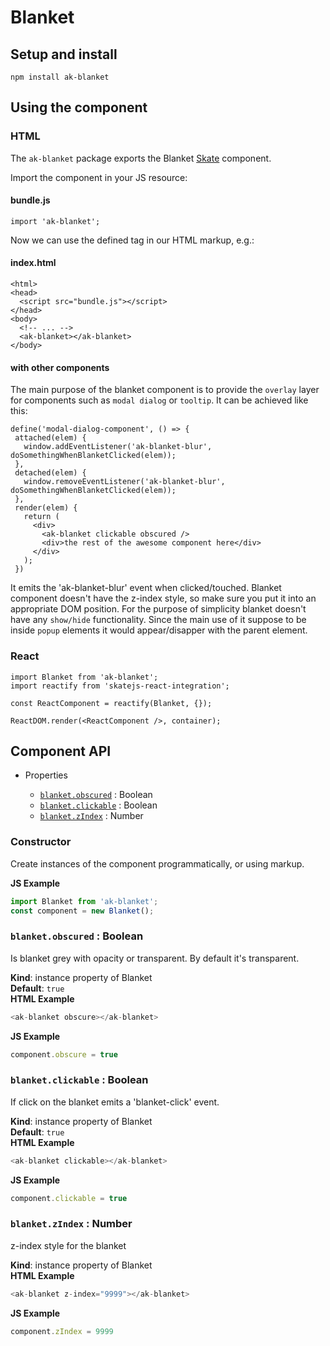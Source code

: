 # Blanket

## Setup and install

```
npm install ak-blanket
```

## Using the component

### HTML

The `ak-blanket` package exports the Blanket [Skate](https://github.com/skatejs/skatejs) component.

Import the component in your JS resource:
 
#### bundle.js

```
import 'ak-blanket';
```

Now we can use the defined tag in our HTML markup, e.g.:

#### index.html

```
<html>
<head>
  <script src="bundle.js"></script>
</head>
<body>
  <!-- ... -->
  <ak-blanket></ak-blanket>
</body>
```

#### with other components

The main purpose of the blanket component is to provide the `overlay` layer for components such as `modal dialog` or `tooltip`. It can be achieved like this:

```
define('modal-dialog-component', () => {
 attached(elem) {
   window.addEventListener('ak-blanket-blur', doSomethingWhenBlanketClicked(elem));
 },
 detached(elem) {
   window.removeEventListener('ak-blanket-blur', doSomethingWhenBlanketClicked(elem));
 },
 render(elem) {
   return (
     <div>
       <ak-blanket clickable obscured />
       <div>the rest of the awesome component here</div>
     </div>
   );
 })
```

It emits the 'ak-blanket-blur' event when clicked/touched.
Blanket component doesn't have the z-index style, so make sure you put it into an appropriate DOM position.
For the purpose of simplicity blanket doesn't have any `show/hide` functionality. Since the main use of it suppose to be inside `popup` elements it would appear/disapper with the parent element.

### React

```
import Blanket from 'ak-blanket';
import reactify from 'skatejs-react-integration';

const ReactComponent = reactify(Blanket, {});

ReactDOM.render(<ReactComponent />, container);
```
## Component API

* Properties

    *  [`blanket.obscured`](#Blanket+obscured) : Boolean
    *  [`blanket.clickable`](#Blanket+clickable) : Boolean
    *  [`blanket.zIndex`](#Blanket+zIndex) : Number

### Constructor
Create instances of the component programmatically, or using markup.

**JS Example**
```js
import Blanket from 'ak-blanket';
const component = new Blanket();
```
### `blanket.obscured` : Boolean
Is blanket grey with opacity or transparent. By default it's transparent.

**Kind**: instance property of Blanket  
**Default**: `true`  
**HTML Example**
```js
<ak-blanket obscure></ak-blanket>
```
**JS Example**
```js
component.obscure = true
```
### `blanket.clickable` : Boolean
If click on the blanket emits a 'blanket-click' event.

**Kind**: instance property of Blanket  
**Default**: `true`  
**HTML Example**
```js
<ak-blanket clickable></ak-blanket>
```
**JS Example**
```js
component.clickable = true
```
### `blanket.zIndex` : Number
z-index style for the blanket

**Kind**: instance property of Blanket  
**HTML Example**
```js
<ak-blanket z-index="9999"></ak-blanket>
```
**JS Example**
```js
component.zIndex = 9999
```
